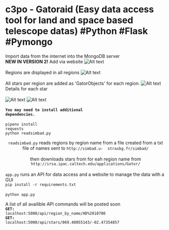 # c3po - Gatoraid (Easy data access tool for land and space based telescope datas) #Python #Flask #Pymongo

Import data from the internet into the MongoDB server
<br>
<b>NEW IN VERSION 2!</b> Add via website
![Alt text](https://i.imgur.com/Sg8MwGn.png)
 <br></br>
Regions are displayed in all regions
![Alt text](https://i.imgur.com/94oF12j.png) 
<br></br>
All stars per region are added as 'GatorObjects' for each region.
![Alt text](https://i.imgur.com/LFC5v32.png)
Details for each star<br></br>
![Alt text](https://i.imgur.com/8xUA8TT.png)
![Alt text](https://i.imgur.com/1n2GmhY.png)<br><br>
 <b><code>You may need to install additional dependencies.</code><br></br></b>
<code>pipenv install requests</code><br>
<code>python readsimbad.py</code><br>
<center>
 <code>readsimbad.py</code> reads regions by region name from a file created from a txt file of names sent to <code>http://simbad.u-  strasbg.fr/simbad/</code><br></br>
  then downloads stars from for eah region name from <code>http://irsa.ipac.caltech.edu/applications/Gator/</code><br></br>
 </center>
 <code>app.py</code> runs an API for data access and a website to manage the data with a GUI</br>
 <code>pip install -r requirements.txt</code><br></br>
 <code>python app.py</code>


A list of all availible API commands will be posted soon<br>
<code><b>GET: </b>localhost:5000/api/region_by_name/HD%2010700</code><br>
<code><b>GET: </b>localhost:5000/api/stars/069.40055143/-02.47354857</code>
